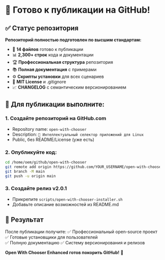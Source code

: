 # 🚀 Готово к публикации на GitHub!

## ✅ Статус репозитория

**Репозиторий полностью подготовлен по высшим стандартам:**

- 📁 **14 файлов** готово к публикации
- 📊 **2,300+ строк** кода и документации
- 🏆 **Профессиональная структура** репозитория
- 📚 **Полная документация** с примерами
- ⚙️ **Скрипты установки** для всех сценариев
- 🔧 **MIT License** и .gitignore
- 📈 **CHANGELOG** с семантическим версионированием

## 🔧 Для публикации выполните:

### 1. Создайте репозиторий на GitHub.com
- Repository name: `open-with-chooser`  
- Description: `🎯 Интеллектуальный селектор приложений для Linux`
- Public, без README/License (уже есть)

### 2. Опубликуйте код:
```bash
cd /home/oem/github/open-with-chooser
git remote add origin https://github.com/YOUR_USERNAME/open-with-chooser.git
git branch -M main  
git push -u origin main
```

### 3. Создайте релиз v2.0.1
- Прикрепите `scripts/open-with-chooser-installer.sh`
- Добавьте описание возможностей из README.md

## 🎯 Результат

После публикации получите:
✅ Профессиональный open-source проект
✅ Готовые установщики для пользователей  
✅ Полную документацию
✅ Систему версионирования и релизов

**Open With Chooser Enhanced готов покорить GitHub!** 🚀
